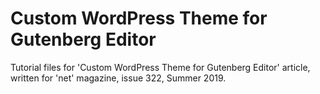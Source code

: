# Custom WordPress Theme for Gutenberg Editor

Tutorial files for 'Custom WordPress Theme for Gutenberg Editor' article, written for 'net' magazine, issue 322, Summer 2019.
